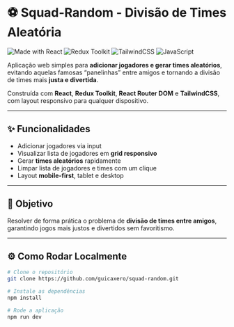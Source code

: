 # ⚽ Squad-Random - Divisão de Times Aleatória

![Made with React](https://img.shields.io/badge/Made%20with-React-blue?logo=react)
![Redux Toolkit](https://img.shields.io/badge/State-Redux%20Toolkit-purple)
![TailwindCSS](https://img.shields.io/badge/Style-TailwindCSS-teal)
![JavaScript](https://img.shields.io/badge/Language-JavaScript-yellow)

Aplicação web simples para **adicionar jogadores e gerar times aleatórios**, evitando aquelas famosas “panelinhas” entre amigos e tornando a divisão de times mais **justa e divertida**.  

Construída com **React**, **Redux Toolkit**, **React Router DOM** e **TailwindCSS**, com layout responsivo para qualquer dispositivo.

---

## ✨ Funcionalidades

- Adicionar jogadores via input  
- Visualizar lista de jogadores em **grid responsivo**  
- Gerar **times aleatórios** rapidamente  
- Limpar lista de jogadores e times com um clique  
- Layout **mobile-first**, tablet e desktop  

---

## 🎯 Objetivo

Resolver de forma prática o problema de **divisão de times entre amigos**, garantindo jogos mais justos e divertidos sem favoritismo.

---

## ⚙️ Como Rodar Localmente

```bash
# Clone o repositório
git clone https://github.com/guicaxero/squad-random.git

# Instale as dependências
npm install

# Rode a aplicação
npm run dev

